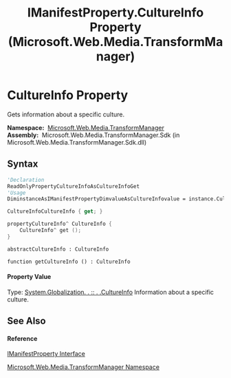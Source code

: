 ﻿---
title: IManifestProperty.CultureInfo Property  (Microsoft.Web.Media.TransformManager)
TOCTitle: CultureInfo Property
ms:assetid: P:Microsoft.Web.Media.TransformManager.IManifestProperty.CultureInfo
ms:mtpsurl: https://msdn.microsoft.com/en-us/library/microsoft.web.media.transformmanager.imanifestproperty.cultureinfo(v=VS.90)
ms:contentKeyID: 31477630
ms.date: 06/14/2012
mtps_version: v=VS.90
f1_keywords:
- Microsoft.Web.Media.TransformManager.IManifestProperty.CultureInfo
- Microsoft.Web.Media.TransformManager.IManifestProperty.get_CultureInfo
dev_langs:
- CSharp
- JScript
- VB
- FSharp
- c++
api_location:
- Microsoft.Web.Media.TransformManager.Sdk.dll
api_name:
- Microsoft.Web.Media.TransformManager.IManifestProperty.CultureInfo
- Microsoft.Web.Media.TransformManager.IManifestProperty.get_CultureInfo
api_type:
- Managed
topic_type:
- apiref
- kbSyntax
product_family_name: VS
ROBOTS: INDEX,FOLLOW
---

# CultureInfo Property

Gets information about a specific culture.

**Namespace:**  [Microsoft.Web.Media.TransformManager](microsoft-web-media-transformmanager-namespace.md)  
**Assembly:**  Microsoft.Web.Media.TransformManager.Sdk (in Microsoft.Web.Media.TransformManager.Sdk.dll)

## Syntax

``` vb
'Declaration
ReadOnlyPropertyCultureInfoAsCultureInfoGet
'Usage
DiminstanceAsIManifestPropertyDimvalueAsCultureInfovalue = instance.CultureInfo
```

``` csharp
CultureInfoCultureInfo { get; }
```

``` c++
propertyCultureInfo^ CultureInfo {
    CultureInfo^ get ();
}
```

``` fsharp
abstractCultureInfo : CultureInfo
```

``` jscript
function getCultureInfo () : CultureInfo
```

#### Property Value

Type: [System.Globalization. . :: . .CultureInfo](https://msdn.microsoft.com/en-us/library/kx54z3k7\(v=vs.90\))  
Information about a specific culture.  

## See Also

#### Reference

[IManifestProperty Interface](imanifestproperty-interface-microsoft-web-media-transformmanager.md)

[Microsoft.Web.Media.TransformManager Namespace](microsoft-web-media-transformmanager-namespace.md)

